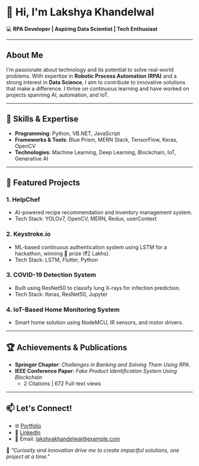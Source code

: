 # 👋 Hi, I'm Lakshya Khandelwal  

💻 **RPA Developer | Aspiring Data Scientist | Tech Enthusiast**  

---

## About Me  
I'm passionate about technology and its potential to solve real-world problems. With expertise in **Robotic Process Automation (RPA)** and a strong interest in **Data Science**, I aim to contribute to innovative solutions that make a difference. I thrive on continuous learning and have worked on projects spanning AI, automation, and IoT.  

---

## 🔧 Skills & Expertise  
- **Programming**: Python, VB.NET, JavaScript  
- **Frameworks & Tools**: Blue Prism, MERN Stack, TensorFlow, Keras, OpenCV  
- **Technologies**: Machine Learning, Deep Learning, Blockchain, IoT, Generative AI  

---

## 🌟 Featured Projects  
### 1. **HelpChef**  
- AI-powered recipe recommendation and inventory management system.  
- Tech Stack: YOLOv7, OpenCV, MERN, Redux, userContext  

### 2. **Keystroke.io**  
- ML-based continuous authentication system using LSTM for a hackathon, winning 🥉 prize (₹2 Lakhs).  
- Tech Stack: LSTM, Flutter, Python  

### 3. **COVID-19 Detection System**  
- Built using ResNet50 to classify lung X-rays for infection prediction.  
- Tech Stack: Keras, ResNet50, Jupyter  

### 4. **IoT-Based Home Monitoring System**  
- Smart home solution using NodeMCU, IR sensors, and motor drivers.   

---

## 🏆 Achievements & Publications  
- **Springer Chapter**: *Challenges in Banking and Solving Them Using RPA*.  
- **IEEE Conference Paper**: *Fake Product Identification System Using Blockchain*  
  - 2 Citations | 672 Full-text views  

---

## 📫 Let's Connect!  
- 🌐 [Portfolio](#)  
- 💼 [LinkedIn](#)  
- 📩 Email: lakshyakhandelwal@example.com  

🌟 *"Curiosity and innovation drive me to create impactful solutions, one project at a time."*
